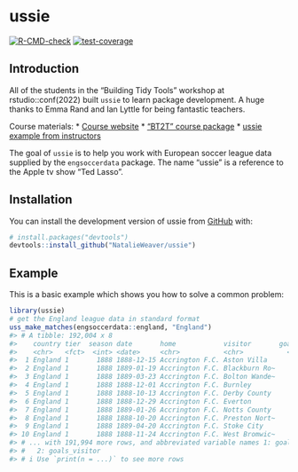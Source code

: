 
<!-- README.md is generated from README.Rmd. Please edit that file -->

# ussie

<!-- badges: start -->

[![R-CMD-check](https://github.com/NatalieWeaver/ussie/actions/workflows/R-CMD-check.yaml/badge.svg)](https://github.com/NatalieWeaver/ussie/actions/workflows/R-CMD-check.yaml)
[![test-coverage](https://github.com/NatalieWeaver/ussie/actions/workflows/test-coverage.yaml/badge.svg)](https://github.com/NatalieWeaver/ussie/actions/workflows/test-coverage.yaml)
<!-- badges: end -->

## Introduction

All of the students in the “Building Tidy Tools” workshop at
rstudio::conf(2022) built `ussie` to learn package development. A huge
thanks to Emma Rand and Ian Lyttle for being fantastic teachers.

Course materials: \* [Course
website](https://rstudio-conf-2022.github.io/build-tidy-tools/) \*
[“BT2T” course package](https://github.com/rstudio-conf-2022/btt22) \*
[ussie example from
instructors](https://github.com/rstudio-conf-2022/ussie)

The goal of `ussie` is to help you work with European soccer league data
supplied by the `engsoccerdata` package. The name “ussie” is a reference
to the Apple tv show “Ted Lasso”.

## Installation

You can install the development version of ussie from
[GitHub](https://github.com/) with:

``` r
# install.packages("devtools")
devtools::install_github("NatalieWeaver/ussie")
```

## Example

This is a basic example which shows you how to solve a common problem:

``` r
library(ussie)
# get the England league data in standard format
uss_make_matches(engsoccerdata::england, "England")
#> # A tibble: 192,004 x 8
#>    country tier  season date       home            visitor       goals~1 goals~2
#>    <chr>   <fct>  <int> <date>     <chr>           <chr>           <int>   <int>
#>  1 England 1       1888 1888-12-15 Accrington F.C. Aston Villa         1       1
#>  2 England 1       1888 1889-01-19 Accrington F.C. Blackburn Ro~       0       2
#>  3 England 1       1888 1889-03-23 Accrington F.C. Bolton Wande~       2       3
#>  4 England 1       1888 1888-12-01 Accrington F.C. Burnley             5       1
#>  5 England 1       1888 1888-10-13 Accrington F.C. Derby County        6       2
#>  6 England 1       1888 1888-12-29 Accrington F.C. Everton             3       1
#>  7 England 1       1888 1889-01-26 Accrington F.C. Notts County        1       2
#>  8 England 1       1888 1888-10-20 Accrington F.C. Preston Nort~       0       0
#>  9 England 1       1888 1889-04-20 Accrington F.C. Stoke City          2       0
#> 10 England 1       1888 1888-11-24 Accrington F.C. West Bromwic~       2       1
#> # ... with 191,994 more rows, and abbreviated variable names 1: goals_home,
#> #   2: goals_visitor
#> # i Use `print(n = ...)` to see more rows
```
